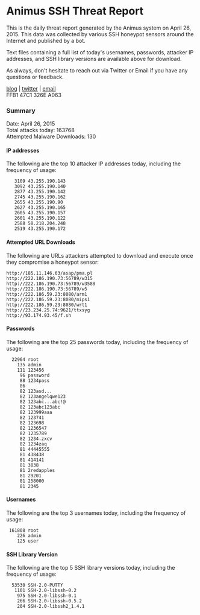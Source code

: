 # Animus SSH Threat Report

This is the daily threat report generated by the Animus system on April 26, 2015. This data was collected by various SSH honeypot sensors around the Internet and published by a bot.  

Text files containing a full list of today's usernames, passwords, attacker IP addresses, and SSH library versions are available above for download.  

As always, don't hesitate to reach out via Twitter or Email if you have any questions or feedback.  

[blog](http://morris.guru) | [twitter](https://twitter.com/andrew___morris) | [email](mailto:andrew@morris.guru)  
FFB1 47C1 326E A063  

### Summary

Date: April 26, 2015  
Total attacks today: 163768  
Attempted Malware Downloads: 130 

#### IP addresses
The following are the top 10 attacker IP addresses today, including the frequency of usage:
```
   3109 43.255.190.143
   3092 43.255.190.140
   2877 43.255.190.142
   2745 43.255.190.162
   2655 43.255.190.90
   2627 43.255.190.165
   2605 43.255.190.157
   2601 43.255.190.122
   2588 58.218.204.248
   2519 43.255.190.172
```

#### Attempted URL Downloads
The following are URLs attackers attempted to download and execute once they compromise a honeypot sensor:
```
http://185.11.146.63/asap/pma.pl
http://222.186.190.73:56789/w315
http://222.186.190.73:56789/w3588
http://222.186.190.73:56789/w5
http://222.186.59.23:8080/arm1
http://222.186.59.23:8080/mips1
http://222.186.59.23:8080/wrt1
http://23.234.25.74:9621/ttxsyg
http://93.174.93.45/f.sh
```

#### Passwords
The following are the top 25 passwords today, including the frequency of usage:
```
  22964 root
    135 admin
    111 123456
     96 password
     88 1234pass
     86 
     82 123asd...
     82 123angelqwe123
     82 123abc...abc!@
     82 123abc123abc
     82 123999aaa
     82 123741
     82 123698
     82 1236547
     82 1235789
     82 1234.zxcv
     82 1234zaq
     81 44445555
     81 438438
     81 414141
     81 3838
     81 2redapples
     81 29201
     81 258000
     81 2345
```

#### Usernames
The following are the top 3 usernames today, including the frequency of usage:
```
 161808 root
    226 admin
    125 user
```

#### SSH Library Version
The following are the top 5 SSH library versions today, including the frequency of usage:
```
  53530 SSH-2.0-PUTTY
   1101 SSH-2.0-libssh-0.2
    975 SSH-2.0-libssh-0.1
    266 SSH-2.0-libssh-0.5.2
    204 SSH-2.0-libssh2_1.4.1
```
